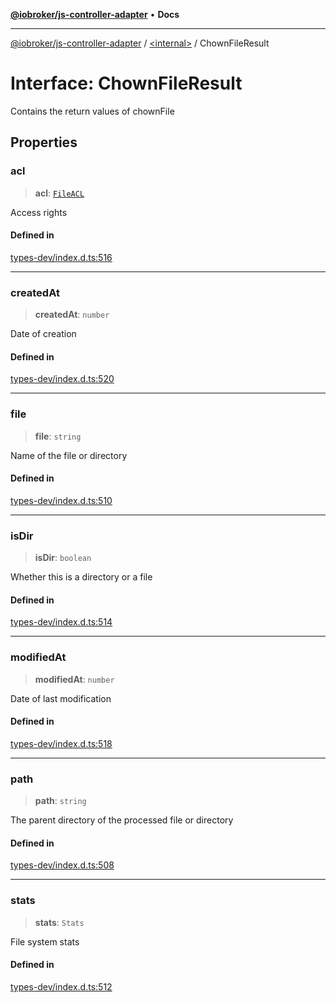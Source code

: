 [**@iobroker/js-controller-adapter**](../../README.md) • **Docs**

***

[@iobroker/js-controller-adapter](../../globals.md) / [\<internal\>](../README.md) / ChownFileResult

# Interface: ChownFileResult

Contains the return values of chownFile

## Properties

### acl

> **acl**: [`FileACL`](FileACL.md)

Access rights

#### Defined in

[types-dev/index.d.ts:516](https://github.com/ioBroker/ioBroker.js-controller/blob/b50a278725d350a15d2e89556fee6afed5154f0b/packages/types-dev/index.d.ts#L516)

***

### createdAt

> **createdAt**: `number`

Date of creation

#### Defined in

[types-dev/index.d.ts:520](https://github.com/ioBroker/ioBroker.js-controller/blob/b50a278725d350a15d2e89556fee6afed5154f0b/packages/types-dev/index.d.ts#L520)

***

### file

> **file**: `string`

Name of the file or directory

#### Defined in

[types-dev/index.d.ts:510](https://github.com/ioBroker/ioBroker.js-controller/blob/b50a278725d350a15d2e89556fee6afed5154f0b/packages/types-dev/index.d.ts#L510)

***

### isDir

> **isDir**: `boolean`

Whether this is a directory or a file

#### Defined in

[types-dev/index.d.ts:514](https://github.com/ioBroker/ioBroker.js-controller/blob/b50a278725d350a15d2e89556fee6afed5154f0b/packages/types-dev/index.d.ts#L514)

***

### modifiedAt

> **modifiedAt**: `number`

Date of last modification

#### Defined in

[types-dev/index.d.ts:518](https://github.com/ioBroker/ioBroker.js-controller/blob/b50a278725d350a15d2e89556fee6afed5154f0b/packages/types-dev/index.d.ts#L518)

***

### path

> **path**: `string`

The parent directory of the processed file or directory

#### Defined in

[types-dev/index.d.ts:508](https://github.com/ioBroker/ioBroker.js-controller/blob/b50a278725d350a15d2e89556fee6afed5154f0b/packages/types-dev/index.d.ts#L508)

***

### stats

> **stats**: `Stats`

File system stats

#### Defined in

[types-dev/index.d.ts:512](https://github.com/ioBroker/ioBroker.js-controller/blob/b50a278725d350a15d2e89556fee6afed5154f0b/packages/types-dev/index.d.ts#L512)
